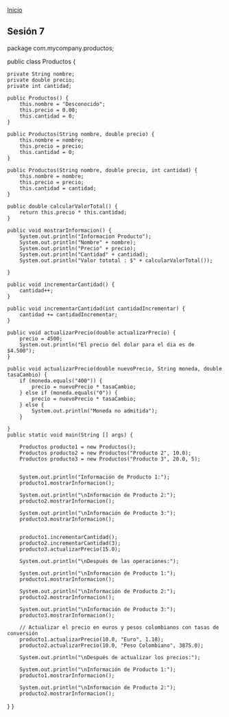 <!-- No borrar o modificar -->
[Inicio](./index.md)

## Sesión 7 


<!-- Su documentación aquí -->package com.mycompany.productos;


public class Productos {

   
    private String nombre;
    private double precio;
    private int cantidad;

    public Productos() {
        this.nombre = "Desconocido";
        this.precio = 0.00;
        this.cantidad = 0;
    }

    public Productos(String nombre, double precio) {
        this.nombre = nombre;
        this.precio = precio;
        this.cantidad = 0;
    }

    public Productos(String nombre, double precio, int cantidad) {
        this.nombre = nombre;
        this.precio = precio;
        this.cantidad = cantidad;
    }

    public double calcularValorTotal() {
        return this.precio * this.cantidad;
    }

    public void mostrarInformacion() {
        System.out.println("Informacion Producto");
        System.out.println("Nombre" + nombre);
        System.out.println("Precio" + precio);
        System.out.println("Cantidad" + cantidad);
        System.out.println("Valor tototal : $" + calcularValorTotal());

    }

    public void incrementarCantidad() {
        cantidad++;
    }

    public void incrementarCantidad(int cantidadIncrementar) {
        cantidad += cantidadIncrementar;
    }

    public void actualizarPrecio(double actualizarPrecio) {
        precio = 4500;
        System.out.println("El precio del dolar para el dia es de $4.500");
    }

    public void actualizarPrecio(double nuevoPrecio, String moneda, double tasaCambio) {
        if (moneda.equals("400")) {
            precio = nuevoPrecio * tasaCambio;
        } else if (moneda.equals("0")) {
            precio = nuevoPrecio * tasaCambio;
        } else {
            System.out.println("Moneda no admitida");
        }
        
    }
    public static void main(String [] args) {
        
        Productos producto1 = new Productos();
        Productos producto2 = new Productos("Producto 2", 10.0);
        Productos producto3 = new Productos("Producto 3", 20.0, 5);

       
        System.out.println("Información de Producto 1:");
        producto1.mostrarInformacion();

        System.out.println("\nInformación de Producto 2:");
        producto2.mostrarInformacion();

        System.out.println("\nInformación de Producto 3:");
        producto3.mostrarInformacion();

        
        producto1.incrementarCantidad();
        producto2.incrementarCantidad(3);
        producto3.actualizarPrecio(15.0);

        System.out.println("\nDespués de las operaciones:");

        System.out.println("\nInformación de Producto 1:");
        producto1.mostrarInformacion();

        System.out.println("\nInformación de Producto 2:");
        producto2.mostrarInformacion();

        System.out.println("\nInformación de Producto 3:");
        producto3.mostrarInformacion();

        // Actualizar el precio en euros y pesos colombianos con tasas de conversión
        producto1.actualizarPrecio(10.0, "Euro", 1.18);
        producto2.actualizarPrecio(10.0, "Peso Colombiano", 3875.0);

        System.out.println("\nDespués de actualizar los precios:");

        System.out.println("\nInformación de Producto 1:");
        producto1.mostrarInformacion();

        System.out.println("\nInformación de Producto 2:");
        producto2.mostrarInformacion();
}
}
    








